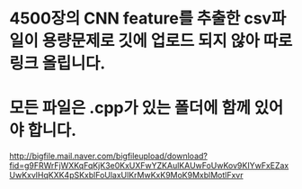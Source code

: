 # 4500장의 CNN feature를 추출한 csv파일이 용량문제로 깃에 업로드 되지 않아 따로 링크 올립니다.
# 모든 파일은 .cpp가 있는 폴더에 함께 있어야 합니다.

http://bigfile.mail.naver.com/bigfileupload/download?fid=g9FRWrFjWXKqFqKjK3e0KxUXFwYZKAulKAUwFoUwKov9KIYwFxEZaxUwKxvlHqKXK4pSKxblFoUlaxUlKrMwKxK9MoK9MxblMotlFxvr

